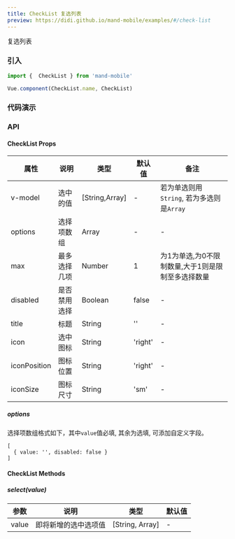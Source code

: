 ```yaml
---
title: CheckList 复选列表
preview: https://didi.github.io/mand-mobile/examples/#/check-list
---
```


复选列表

### 引入

```javascript
import {  CheckList } from 'mand-mobile'

Vue.component(CheckList.name, CheckList)
```

### 代码演示
<!-- DEMO -->

### API

#### CheckList Props
|属性 | 说明 | 类型 | 默认值 | 备注 |
|----|-----|------|------|------|
|v-model|选中的值|[String,Array]|-|若为单选则用`String`, 若为多选则是`Array`|
|options|选择项数组|Array|-|-|
|max|最多选择几项|Number|1|为1为单选,为0不限制数量,大于1则是限制至多选择数量|
|disabled|是否禁用选择|Boolean|false|-|
|title|标题|String|''|-|
|icon|选中图标|String|'right'|-|
|iconPosition|图标位置|String|'right'|-|
|iconSize|图标尺寸|String|'sm'|-|

##### options
选择项数组格式如下，其中`value`值必填, 其余为选填, 可添加自定义字段。
```
[
  { value: '', disabled: false }
]
```

#### CheckList Methods

##### select(value)

|参数 | 说明 | 类型 | 默认值 |
|----|-----|------|------|
|value|即将新增的选中选项值|[String, Array]|-|
